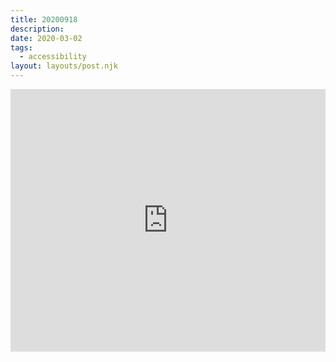 ```yaml
---
title: 20200918
description:
date: 2020-03-02
tags:
  - accessibility
layout: layouts/post.njk
---
```


<div class="glitch-embed-wrap" style="height: 420px; width: 100%;">
  <iframe
    src="https://glitch.com/embed/#!/embed/live-from-discord?path=README.md&previewSize=100&attributionHidden=true"
    title="live-from-discord on Glitch"
    allow="geolocation; microphone; camera; midi; vr; encrypted-media"
    style="height: 100%; width: 100%; border: 0;">
  </iframe>
</div>
